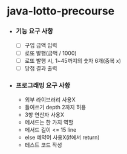 # java-lotto-precourse

- ### 기능 요구 사항
    
    - [ ] 구입 금액 입력
    - [ ] 로또 발행(금액 / 1000)
    - [ ] 로또 발행 시, 1~45까지의 숫자 6개(중복 x)
    - [ ] 당첨 결과 출력

- ### 프로그래밍 요구 사항
  
    - 외부 라이브러리 사용X
    - 들여쓰기 depth 2까지 허용
    - 3항 연산자 사용X
    - 메서드는 한 가지 역할
    - 메서드 길이 <= 15 line
    - else 예약어 사용X(if에서 return)
    - 테스트 코드 작성